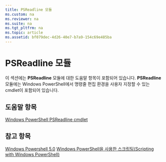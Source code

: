 ```yaml
---
title: PSReadline 모듈
ms.custom: na
ms.reviewer: na
ms.suite: na
ms.tgt_pltfrm: na
ms.topic: article
ms.assetid: bf079dec-4d26-40e7-b7a9-154c69e485ba
---
```

# PSReadline 모듈
이 섹션에는 **PSReadline** 모듈에 대한 도움말 항목이 포함되어 있습니다. **PSReadline** 모듈에는 Windows PowerShell에서 명령줄 편집 환경을 사용자 지정할 수 있는 cmdlet이 포함되어 있습니다.

## 도움말 항목
[Windows PowerShell PSReadline cmdlet](https://technet.microsoft.com/en-us/library/ed48e832-95f9-4577-bf56-a7e5aa9630ba)

## 참고 항목
[Windows Powershell 5.0](Windows-PowerShell-5.0.md)
[Windows PowerShell을 사용한 스크립팅(Scripting with Windows PowerShell)](../../getting-started/fundamental/Scripting-with-Windows-PowerShell.md)



<!--HONumber=May16_HO2-->


